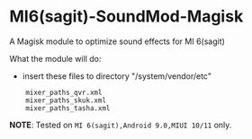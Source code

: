 # MI6(sagit)-SoundMod-Magisk

A Magisk module to optimize sound effects for MI 6(sagit)

What the module will do:

* insert these files to directory "/system/vendor/etc"

```
    mixer_paths_qvr.xml
    mixer_paths_skuk.xml
    mixer_paths_tasha.xml
```

**NOTE**: Tested on `MI 6(sagit),Android 9.0,MIUI 10/11` only.
